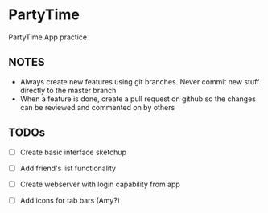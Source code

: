 # PartyTime
PartyTime App practice

## NOTES
* Always create new features using git branches. Never commit new stuff
    directly to the master branch
* When a feature is done, create a pull request on github so the changes can be
    reviewed and commented on by others

## TODOs
- [ ]  Create basic interface sketchup
- [ ]  Add friend's list functionality 
- [ ]  Create webserver with login capability from app
- [ ]  Add icons for tab bars (Amy?)


